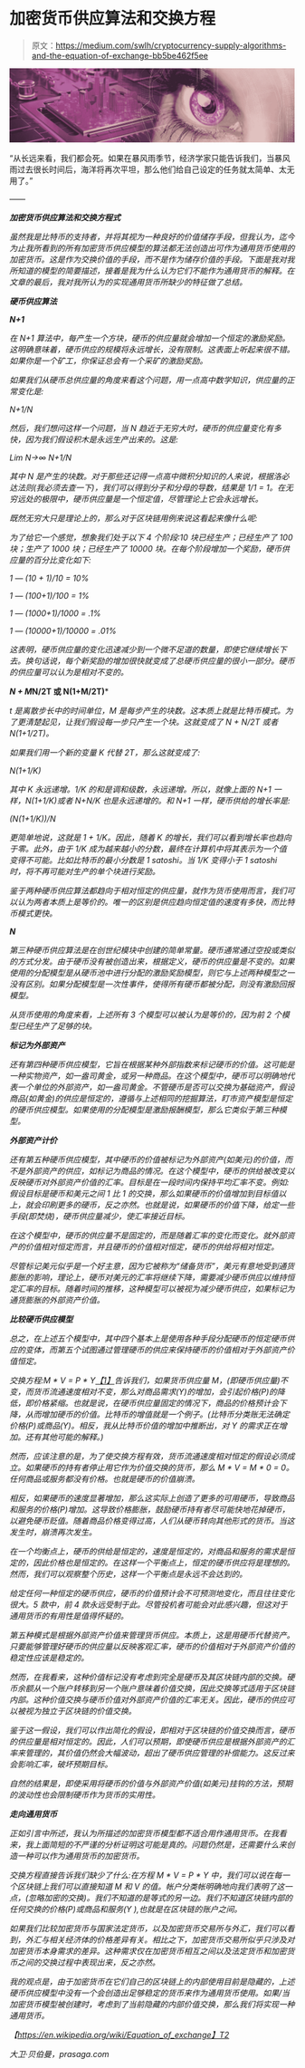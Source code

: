 # 加密货币供应算法和交换方程

> 原文：<https://medium.com/swlh/cryptocurrency-supply-algorithms-and-the-equation-of-exchange-bb5be462f5ee>

[![](img/fe8ead7cd970c5c92491b307f97dfc67.png)](https://www.prasaga.com/)

“从长远来看，我们都会死。如果在暴风雨季节，经济学家只能告诉我们，当暴风雨过去很长时间后，海洋将再次平坦，那么他们给自己设定的任务就太简单、太无用了。”

——

***加密货币供应算法和交换方程式***

*虽然我是比特币的支持者，并将其视为一种良好的价值储存手段，但我认为，迄今为止我所看到的所有加密货币供应模型的算法都无法创造出可作为通用货币使用的加密货币。这是作为交换价值的手段，而不是作为储存价值的手段。下面是我对我所知道的模型的简要描述，接着是我为什么认为它们不能作为通用货币的解释。在文章的最后，我对我所认为的实现通用货币所缺少的特征做了总结。*

***硬币供应算法***

***N+1***

*在 N+1 算法中，每产生一个方块，硬币的供应量就会增加一个恒定的激励奖励。这明确意味着，硬币供应的规模将永远增长，没有限制。这表面上听起来很不错。如果你是一个矿工，你保证总会有一个采矿的激励奖励。*

*如果我们从硬币总供应量的角度来看这个问题，用一点高中数学知识，供应量的正常变化是:*

*N+1/N*

*然后，我们想问这样一个问题，当 N 趋近于无穷大时，硬币的供应量变化有多快，因为我们假设积木是永远生产出来的。这是:*

*Lim N->∞ N+1/N*

*其中 N 是产生的块数。对于那些还记得一点高中微积分知识的人来说，根据洛必达法则(我必须去查一下)，我们可以得到分子和分母的导数，结果是 1/1 = 1。在无穷远处的极限中，硬币供应量是一个恒定值，尽管理论上它会永远增长。*

*既然无穷大只是理论上的，那么对于区块链用例来说这看起来像什么呢:*

*为了给它一个感觉，想象我们处于以下 4 个阶段:10 块已经生产；已经生产了 100 块；生产了 1000 块；已经生产了 10000 块。在每个阶段增加一个奖励，硬币供应量的百分比变化如下:*

*1 — (10 + 1)/10 = 10%*

*1 — (100+1)/100 = 1%*

*1 — (1000+1)/1000 = .1%*

*1 — (10000+1)/10000 = .01%*

*这表明，硬币供应量的变化迅速减少到一个微不足道的数量，即使它继续增长下去。换句话说，每个新奖励的增加很快就变成了总硬币供应量的很小一部分。硬币的供应量可以认为是相对不变的。*

***N + M*N/2T 或 N(1+M/2T)***

*t 是离散步长中的时间单位，M 是每步产生的块数。这本质上就是比特币模式。为了更清楚起见，让我们假设每一步只产生一个块。这就变成了 N + N/2T 或者 N(1+1/2T)。*

*如果我们用一个新的变量 K 代替 2T，那么这就变成了:*

*N(1+1/K)*

*其中 K 永远递增。1/K 的和是调和级数，永远递增。所以，就像上面的 N+1 一样，N(1+1/K)或者 N+N/K 也是永远递增的。和 N+1 一样，硬币供给的增长率是:*

*(N(1+1/K))/N*

*更简单地说，这就是 1 + 1/K。因此，随着 K 的增长，我们可以看到增长率也趋向于零。此外，由于 1/K 成为越来越小的分数，最终在计算机中将其表示为一个值变得不可能。比如比特币的最小分数是 1 satoshi。当 1/K 变得小于 1 satoshi 时，将不再可能对生产的单个块进行奖励。*

*鉴于两种硬币供应算法都趋向于相对恒定的供应量，就作为货币使用而言，我们可以认为两者本质上是等价的。唯一的区别是供应趋向恒定值的速度有多快，而比特币模式更快。*

***N***

*第三种硬币供应算法是在创世纪模块中创建的简单常量。硬币通常通过空投或类似的方式分发。由于硬币没有被创造出来，根据定义，硬币的供应量是不变的。如果使用的分配模型是从硬币池中进行分配的激励奖励模型，则它与上述两种模型之一没有区别。如果分配模型是一次性事件，使得所有硬币都被分配，则没有激励回报模型。*

*从货币使用的角度来看，上述所有 3 个模型可以被认为是等价的，因为前 2 个模型已经生产了足够的块。*

***标记为外部资产***

*还有第四种硬币供应模型，它旨在根据某种外部指数来标记硬币的价值。这可能是一种实物资产，如一盎司黄金，或另一种商品。在这个模型中，硬币可以明确地代表一个单位的外部资产，如一盎司黄金。不管硬币是否可以交换为基础资产，假设商品(如黄金)的供应是恒定的，遵循与上述相同的挖掘算法，盯市资产模型是恒定的硬币供应模型。如果使用的分配模型是激励报酬模型，那么它类似于第三种模型。*

***外部资产计价***

*还有第五种硬币供应模型，其中硬币的价值被标记为外部资产(如美元)的价值，而不是外部资产的供应，如标记为商品的情况。在这个模型中，硬币的供给被改变以反映硬币对外部资产价值的汇率。目标是在一段时间内保持平均汇率不变。例如:假设目标是硬币和美元之间 1 比 1 的交换，那么如果硬币的价值增加到目标值以上，就会印刷更多的硬币，反之亦然。也就是说，如果硬币的价值下降，给定一些手段(即焚烧)，硬币供应量减少，使汇率接近目标。*

*在这个模型中，硬币的供应量不是固定的，而是随着汇率的变化而变化。就外部资产的价值相对恒定而言，并且硬币的价值相对恒定，硬币的供给将相对恒定。*

*尽管标记美元似乎是一个好主意，因为它被称为“储备货币”，美元有意地受到通货膨胀的影响，理论上，硬币对美元的汇率将继续下降，需要减少硬币供应以维持恒定汇率的目标。随着时间的推移，这种模型可以被视为减少硬币供应，如果标记为通货膨胀的外部资产价值。*

***比较硬币供应模型***

*总之，在上述五个模型中，其中四个基本上是使用各种手段分配硬币的恒定硬币供应的变体，而第五个试图通过管理硬币的供应来保持硬币的价值相对于外部资产价值恒定。*

*交换方程:M * V = P * Y[【1】](#_ftn1)告诉我们，如果货币供应量 M，(即硬币供应量)不变，而货币流通速度相对不变，那么对商品需求(Y)的增加，会引起价格(P)的降低，即价格紧缩。也就是说，在硬币供应量固定的情况下，商品的价格预计会下降，从而增加硬币的价值。比特币的增值就是一个例子。(比特币分类账无法确定价格(P)或商品(Y)。相反，我从比特币价值的增加中推断出，对 Y 的需求正在增加。还有其他可能的解释。)*

*然而，应该注意的是，为了使交换方程有效，货币流通速度相对恒定的假设必须成立。如果硬币的持有者停止用它作为价值交换的货币，那么 M * V = M * 0 = 0。任何商品或服务都没有价格。也就是硬币的价值崩溃。*

*相反，如果硬币的速度显著增加，那么这实际上创造了更多的可用硬币，导致商品和服务的价格(P)增加。这导致价格膨胀，鼓励硬币持有者尽可能快地花掉硬币，以避免硬币贬值。随着商品价格变得过高，人们从硬币转向其他形式的货币。当这发生时，崩溃再次发生。*

*在一个均衡点上，硬币的供给是恒定的，速度是恒定的，对商品和服务的需求是恒定的，因此价格也是恒定的。在这样一个平衡点上，恒定的硬币供应将是理想的。然而，我们可以观察整个历史，这样一个平衡点是永远不会达到的。*

*给定任何一种恒定的硬币供应，硬币的价值预计会不可预测地变化，而且往往变化很大。5 款中，前 4 款永远受制于此。尽管投机者可能会对此感兴趣，但这对于通用货币的有用性是值得怀疑的。*

*第五种模式是根据外部资产价值来管理货币供应。本质上，这是用硬币代替资产。只要能够管理好硬币的供应量以反映客观汇率，硬币的价值相对于外部资产价值的稳定性应该是稳定的。*

*然而，在我看来，这种价值标记没有考虑到完全是硬币及其区块链内部的交换。硬币余额从一个账户转移到另一个账户意味着价值交换，因此交换等式适用于区块链内部。这种价值交换与硬币价值对外部资产价值的汇率无关。因此，硬币的供应可以被视为独立于区块链的价值交换。*

*鉴于这一假设，我们可以作出简化的假设，即相对于区块链的价值交换而言，硬币的供应量是相对恒定的。因此，人们可以预期，即使硬币供应是根据外部资产的汇率来管理的，其价值仍然会大幅波动，超出了硬币供应管理的补偿能力。这反过来会影响汇率，破坏预期目标。*

*自然的结果是，即使采用将硬币的价值与外部资产价值(如美元)挂钩的方法，预期的波动性也会限制硬币作为货币的实用性。*

***走向通用货币***

*正如引言中所述，我认为所描述的加密货币模型都不适合用作通用货币。在我看来，我上面简短的不严谨的分析证明这可能是真的。问题仍然是，还需要什么来创造一种可以作为通用货币的加密货币。*

*交换方程直接告诉我们缺少了什么:在方程 M * V = P * Y 中，我们可以说在每一个区块链上我们可以直接知道 M 和 V 的值。帐户分类帐明确地向我们表明了这一点，(忽略加密的交换)。我们不知道的是等式的另一边。我们不知道区块链内部的任何交换的价格(P)或商品和服务(Y ),也就是在区块链的账户之间。*

*如果我们比较加密货币与国家法定货币，以及加密货币交易所与外汇，我们可以看到，外汇与相关经济体的价格差异有关。相比之下，加密货币交易所似乎只涉及对加密货币本身需求的差异。这种需求仅在加密货币相互之间以及法定货币和加密货币之间的交换过程中表现出来，反之亦然。*

*我的观点是，由于加密货币在它们自己的区块链上的内部使用目前是隐藏的，上述硬币供应模型中没有一个会创造出足够稳定的货币来作为通用货币使用。如果/当加密货币模型被创建时，考虑到了当前隐藏的内部价值交换，那么我们将实现一种通用货币。*

*【https://en.wikipedia.org/wiki/Equation_of_exchange】T2*

*大卫·贝伯曼，prasaga.com*